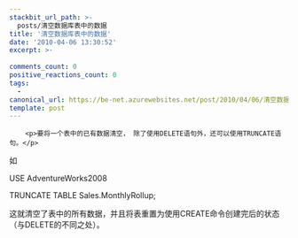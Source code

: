 ```yaml
---
stackbit_url_path: >-
  posts/清空数据库表中的数据
title: '清空数据库表中的数据'
date: '2010-04-06 13:30:52'
excerpt: >-
  
comments_count: 0
positive_reactions_count: 0
tags: 
  - 
canonical_url: https://be-net.azurewebsites.net/post/2010/04/06/清空数据库表中的数据
template: post
---
```


        <p>要将一个表中的已有数据清空， 除了使用DELETE语句外，还可以使用TRUNCATE语句。</p>
<p>如</p>
<p>USE AdventureWorks2008</p>
<p>TRUNCATE TABLE Sales.MonthlyRollup;</p>
<p>这就清空了表中的所有数据，并且将表重置为使用CREATE命令创建完后的状态（与DELETE的不同之处）。</p>
      